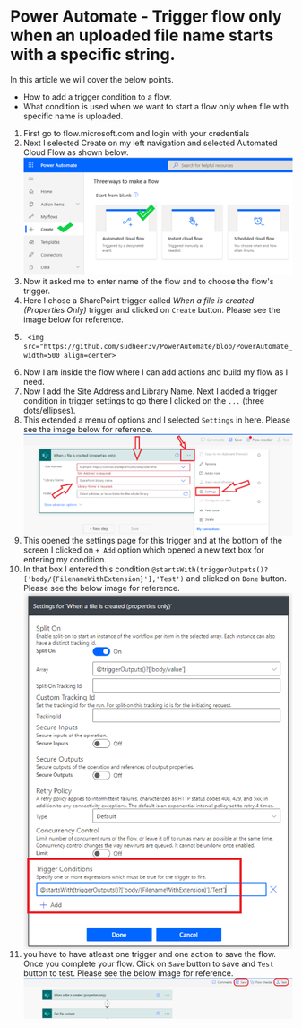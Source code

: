 # Power Automate - Trigger flow only when an uploaded file name starts with a specific string.

In this article we will cover the below points.
- How to add a trigger condition to a flow. 
- What condition is used when we want to start a flow only when file with specific name is uploaded.

1. First go to flow.microsoft.com and login with your credentials
2. Next I selected Create on my left navigation and selected Automated Cloud Flow as shown below.
        <img src="https://github.com/sudheer3v/PowerAutomate/blob/PowerAutomate_DEV/src/Images/PATriggerConditionforName/PA1.png" width=600>
3. Now it asked me to enter name of the flow and to choose the flow's trigger.
4. Here I chose a SharePoint trigger called *When a file is created (Properties Only)* trigger and clicked on `Create` button. Please see the image below for reference.
5.      <img src="https://github.com/sudheer3v/PowerAutomate/blob/PowerAutomate_DEV/src/Images/PATriggerConditionforName/PA2.png" width=500 align=center>
6. Now I am inside the flow where I can add actions and build my flow as I need.
7. Now I add the Site Address and Library Name. Next I added a trigger condition in trigger settings to go there I clicked on the `...` (three dots/ellipses).
8. This extended a menu of options and I selected `Settings` in here. Please see the image below for reference.
        <img src="https://github.com/sudheer3v/PowerAutomate/blob/PowerAutomate_DEV/src/Images/PATriggerConditionforName/PA3.png" width=500 align=center>
8. This opened the settings page for this trigger and at the bottom of the screen I clicked on `+ Add` option which opened a new text box for entering my condition.
9. In that box I entered this condition `@startsWith(triggerOutputs()?['body/{FilenameWithExtension}'],'Test')` and clicked on `Done` button. Please see the below image for reference.
        <img src="https://github.com/sudheer3v/PowerAutomate/blob/PowerAutomate_DEV/src/Images/PATriggerConditionforName/PA4.png" width=500 align=center>
10. you have to have atleast one trigger and one action to save the flow. Once you complete your flow. Click on `Save` button to save and `Test` button to test. Please see the below image for reference.
        <img src="https://github.com/sudheer3v/PowerAutomate/blob/PowerAutomate_DEV/src/Images/PATriggerConditionforName/PA5.png" width=500 align=center>
